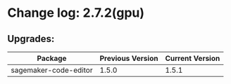 # Change log: 2.7.2(gpu)

## Upgrades: 

Package | Previous Version | Current Version
---|---|---
sagemaker-code-editor|1.5.0|1.5.1
